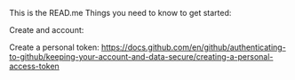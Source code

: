 This is the READ.me
Things you need to know to get started:

Create and account:

Create a personal token:
https://docs.github.com/en/github/authenticating-to-github/keeping-your-account-and-data-secure/creating-a-personal-access-token
